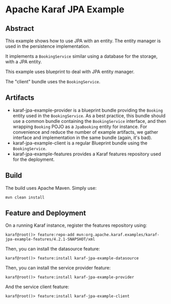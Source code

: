 # Apache Karaf JPA Example

## Abstract

This example shows how to use JPA with an entity. The entity manager is used in the persistence implementation.

It implements a `BookingService` similar using a database for the storage, with a JPA entity.

This example uses blueprint to deal with JPA entity manager.

The "client" bundle uses the `BookingService`.

## Artifacts

* karaf-jpa-example-provider is a blueprint bundle providing the `Booking` entity used in the `BookingService`. As a best practice, this bundle should use a common bundle containing
the `BookingService` interface, and then wrapping `Booking` POJO as a `JpaBooking` entity for instance. For convenience and reduce the number of
example artifacts, we gather interface and implementation in the same bundle (again, it's bad).
* karaf-jpa-example-client is a regular Blueprint bundle using the `BookingService`.
* karaf-jpa-example-features provides a Karaf features repository used for the deployment.

## Build

The build uses Apache Maven. Simply use:

```
mvn clean install
```

## Feature and Deployment

On a running Karaf instance, register the features repository using:

```
karaf@root()> feature:repo-add mvn:org.apache.karaf.examples/karaf-jpa-example-features/4.2.1-SNAPSHOT/xml
```

Then, you can install the datasource feature:

```
karaf@root()> feature:install karaf-jpa-example-datasource
```

Then, you can install the service provider feature:

```
karaf@root()> feature:install karaf-jpa-example-provider
```

And the service client feature:

```
karaf@root()> feature:install karaf-jpa-example-client
```
